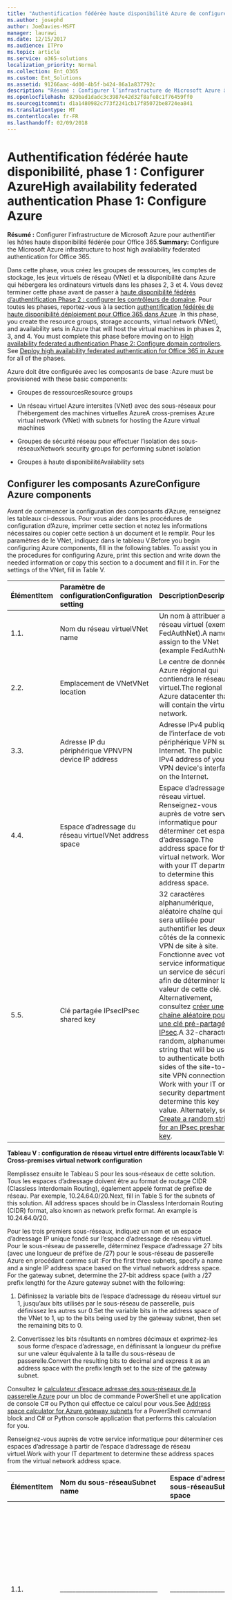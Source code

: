 ```yaml
---
title: "Authentification fédérée haute disponibilité Azure de configurer Phase 1"
ms.author: josephd
author: JoeDavies-MSFT
manager: laurawi
ms.date: 12/15/2017
ms.audience: ITPro
ms.topic: article
ms.service: o365-solutions
localization_priority: Normal
ms.collection: Ent_O365
ms.custom: Ent_Solutions
ms.assetid: 91266aac-4d00-4b5f-b424-86a1a837792c
description: "Résumé : Configurer l’infrastructure de Microsoft Azure à haute disponibilité de l’hôte l’authentification fédérée pour Office 365."
ms.openlocfilehash: 829bad1dadc3c3987e42d32f8afe8c1f76459ff0
ms.sourcegitcommit: d1a1480982c773f2241cb17f85072be8724ea841
ms.translationtype: MT
ms.contentlocale: fr-FR
ms.lasthandoff: 02/09/2018
---
```

# <a name="high-availability-federated-authentication-phase-1-configure-azure"></a><span data-ttu-id="bf72d-103">Authentification fédérée haute disponibilité, phase 1 : Configurer Azure</span><span class="sxs-lookup"><span data-stu-id="bf72d-103">High availability federated authentication Phase 1: Configure Azure</span></span>

 <span data-ttu-id="bf72d-104">**Résumé :** Configurer l’infrastructure de Microsoft Azure pour authentifier les hôtes haute disponibilité fédérée pour Office 365.</span><span class="sxs-lookup"><span data-stu-id="bf72d-104">**Summary:** Configure the Microsoft Azure infrastructure to host high availability federated authentication for Office 365.</span></span>
  
<span data-ttu-id="bf72d-p101">Dans cette phase, vous créez les groupes de ressources, les comptes de stockage, les jeux virtuels de réseau (VNet) et la disponibilité dans Azure qui hébergera les ordinateurs virtuels dans les phases 2, 3 et 4. Vous devez terminer cette phase avant de passer à [haute disponibilité fédérés d’authentification Phase 2 : configurer les contrôleurs de domaine](high-availability-federated-authentication-phase-2-configure-domain-controllers.md). Pour toutes les phases, reportez-vous à la section [authentification fédérée de haute disponibilité déploiement pour Office 365 dans Azure](deploy-high-availability-federated-authentication-for-office-365-in-azure.md) .</span><span class="sxs-lookup"><span data-stu-id="bf72d-p101">In this phase, you create the resource groups, storage accounts, virtual network (VNet), and availability sets in Azure that will host the virtual machines in phases 2, 3, and 4. You must complete this phase before moving on to [High availability federated authentication Phase 2: Configure domain controllers](high-availability-federated-authentication-phase-2-configure-domain-controllers.md). See [Deploy high availability federated authentication for Office 365 in Azure](deploy-high-availability-federated-authentication-for-office-365-in-azure.md) for all of the phases.</span></span>
  
<span data-ttu-id="bf72d-108">Azure doit être configurée avec les composants de base :</span><span class="sxs-lookup"><span data-stu-id="bf72d-108">Azure must be provisioned with these basic components:</span></span>
  
- <span data-ttu-id="bf72d-109">Groupes de ressources</span><span class="sxs-lookup"><span data-stu-id="bf72d-109">Resource groups</span></span>
    
- <span data-ttu-id="bf72d-110">Un réseau virtuel Azure intersites (VNet) avec des sous-réseaux pour l’hébergement des machines virtuelles Azure</span><span class="sxs-lookup"><span data-stu-id="bf72d-110">A cross-premises Azure virtual network (VNet) with subnets for hosting the Azure virtual machines</span></span>
    
- <span data-ttu-id="bf72d-111">Groupes de sécurité réseau pour effectuer l’isolation des sous-réseaux</span><span class="sxs-lookup"><span data-stu-id="bf72d-111">Network security groups for performing subnet isolation</span></span>
    
- <span data-ttu-id="bf72d-112">Groupes à haute disponibilité</span><span class="sxs-lookup"><span data-stu-id="bf72d-112">Availability sets</span></span>
    
## <a name="configure-azure-components"></a><span data-ttu-id="bf72d-113">Configurer les composants Azure</span><span class="sxs-lookup"><span data-stu-id="bf72d-113">Configure Azure components</span></span>

<span data-ttu-id="bf72d-p102">Avant de commencer la configuration des composants d’Azure, renseignez les tableaux ci-dessous. Pour vous aider dans les procédures de configuration d’Azure, imprimer cette section et notez les informations nécessaires ou copier cette section à un document et le remplir. Pour les paramètres de le VNet, indiquez dans le tableau V.</span><span class="sxs-lookup"><span data-stu-id="bf72d-p102">Before you begin configuring Azure components, fill in the following tables. To assist you in the procedures for configuring Azure, print this section and write down the needed information or copy this section to a document and fill it in. For the settings of the VNet, fill in Table V.</span></span>
  
|<span data-ttu-id="bf72d-117">**Élément**</span><span class="sxs-lookup"><span data-stu-id="bf72d-117">**Item**</span></span>|<span data-ttu-id="bf72d-118">**Paramètre de configuration**</span><span class="sxs-lookup"><span data-stu-id="bf72d-118">**Configuration setting**</span></span>|<span data-ttu-id="bf72d-119">**Description**</span><span class="sxs-lookup"><span data-stu-id="bf72d-119">**Description**</span></span>|<span data-ttu-id="bf72d-120">**Valeur**</span><span class="sxs-lookup"><span data-stu-id="bf72d-120">**Value**</span></span>|
|:-----|:-----|:-----|:-----|
|<span data-ttu-id="bf72d-121">1.</span><span class="sxs-lookup"><span data-stu-id="bf72d-121">1.</span></span>  <br/> |<span data-ttu-id="bf72d-122">Nom du réseau virtuel</span><span class="sxs-lookup"><span data-stu-id="bf72d-122">VNet name</span></span>  <br/> |<span data-ttu-id="bf72d-123">Un nom à attribuer au réseau virtuel (exemple FedAuthNet).</span><span class="sxs-lookup"><span data-stu-id="bf72d-123">A name to assign to the VNet (example FedAuthNet).</span></span>  <br/> |<span data-ttu-id="bf72d-124">_______________________________</span><span class="sxs-lookup"><span data-stu-id="bf72d-124"></span></span>  <br/> |
|<span data-ttu-id="bf72d-125">2.</span><span class="sxs-lookup"><span data-stu-id="bf72d-125">2.</span></span>  <br/> |<span data-ttu-id="bf72d-126">Emplacement de VNet</span><span class="sxs-lookup"><span data-stu-id="bf72d-126">VNet location</span></span>  <br/> |<span data-ttu-id="bf72d-127">Le centre de données Azure régional qui contiendra le réseau virtuel.</span><span class="sxs-lookup"><span data-stu-id="bf72d-127">The regional Azure datacenter that will contain the virtual network.</span></span>  <br/> |<span data-ttu-id="bf72d-128">_______________________________</span><span class="sxs-lookup"><span data-stu-id="bf72d-128"></span></span>  <br/> |
|<span data-ttu-id="bf72d-129">3.</span><span class="sxs-lookup"><span data-stu-id="bf72d-129">3.</span></span>  <br/> |<span data-ttu-id="bf72d-130">Adresse IP du périphérique VPN</span><span class="sxs-lookup"><span data-stu-id="bf72d-130">VPN device IP address</span></span>  <br/> |<span data-ttu-id="bf72d-131">Adresse IPv4 publique de l’interface de votre périphérique VPN sur Internet. </span><span class="sxs-lookup"><span data-stu-id="bf72d-131">The public IPv4 address of your VPN device's interface on the Internet.</span></span>  <br/> |<span data-ttu-id="bf72d-132">_______________________________</span><span class="sxs-lookup"><span data-stu-id="bf72d-132"></span></span>  <br/> |
|<span data-ttu-id="bf72d-133">4.</span><span class="sxs-lookup"><span data-stu-id="bf72d-133">4.</span></span>  <br/> |<span data-ttu-id="bf72d-134">Espace d’adressage du réseau virtuel</span><span class="sxs-lookup"><span data-stu-id="bf72d-134">VNet address space</span></span>  <br/> |<span data-ttu-id="bf72d-p103">Espace d’adressage du réseau virtuel. Renseignez-vous auprès de votre service informatique pour déterminer cet espace d’adressage.</span><span class="sxs-lookup"><span data-stu-id="bf72d-p103">The address space for the virtual network. Work with your IT department to determine this address space.</span></span>  <br/> |<span data-ttu-id="bf72d-137">_______________________________</span><span class="sxs-lookup"><span data-stu-id="bf72d-137"></span></span>  <br/> |
|<span data-ttu-id="bf72d-138">5.</span><span class="sxs-lookup"><span data-stu-id="bf72d-138">5.</span></span>  <br/> |<span data-ttu-id="bf72d-139">Clé partagée IPsec</span><span class="sxs-lookup"><span data-stu-id="bf72d-139">IPsec shared key</span></span>  <br/> |<span data-ttu-id="bf72d-p104">32 caractères alphanumérique, aléatoire chaîne qui sera utilisée pour authentifier les deux côtés de la connexion VPN de site à site. Fonctionne avec votre service informatique ou un service de sécurité afin de déterminer la valeur de cette clé. Alternativement, consultez [créer une chaîne aléatoire pour une clé pré-partagée IPsec](http://social.technet.microsoft.com/wiki/contents/articles/32330.create-a-random-string-for-an-ipsec-preshared-key.aspx).</span><span class="sxs-lookup"><span data-stu-id="bf72d-p104">A 32-character random, alphanumeric string that will be used to authenticate both sides of the site-to-site VPN connection. Work with your IT or security department to determine this key value. Alternately, see [Create a random string for an IPsec preshared key](http://social.technet.microsoft.com/wiki/contents/articles/32330.create-a-random-string-for-an-ipsec-preshared-key.aspx).  </span></span><br/> |<span data-ttu-id="bf72d-143">_______________________________</span><span class="sxs-lookup"><span data-stu-id="bf72d-143"></span></span>  <br/> |
   
 <span data-ttu-id="bf72d-144">**Tableau V : configuration de réseau virtuel entre différents locaux**</span><span class="sxs-lookup"><span data-stu-id="bf72d-144">**Table V: Cross-premises virtual network configuration**</span></span>
  
<span data-ttu-id="bf72d-p105">Remplissez ensuite le Tableau S pour les sous-réseaux de cette solution. Tous les espaces d’adressage doivent être au format de routage CIDR (Classless Interdomain Routing), également appelé format de préfixe de réseau. Par exemple, 10.24.64.0/20.</span><span class="sxs-lookup"><span data-stu-id="bf72d-p105">Next, fill in Table S for the subnets of this solution. All address spaces should be in Classless Interdomain Routing (CIDR) format, also known as network prefix format. An example is 10.24.64.0/20.</span></span>
  
<span data-ttu-id="bf72d-p106">Pour les trois premiers sous-réseaux, indiquez un nom et un espace d’adressage IP unique fondé sur l’espace d’adressage de réseau virtuel. Pour le sous-réseau de passerelle, déterminez l’espace d’adressage 27 bits (avec une longueur de préfixe de /27) pour le sous-réseau de passerelle Azure en procédant comme suit :</span><span class="sxs-lookup"><span data-stu-id="bf72d-p106">For the first three subnets, specify a name and a single IP address space based on the virtual network address space. For the gateway subnet, determine the 27-bit address space (with a /27 prefix length) for the Azure gateway subnet with the following:</span></span>
  
1. <span data-ttu-id="bf72d-150">Définissez la variable bits de l’espace d’adressage du réseau virtuel sur 1, jusqu’aux bits utilisés par le sous-réseau de passerelle, puis définissez les autres sur 0.</span><span class="sxs-lookup"><span data-stu-id="bf72d-150">Set the variable bits in the address space of the VNet to 1, up to the bits being used by the gateway subnet, then set the remaining bits to 0.</span></span>
    
2. <span data-ttu-id="bf72d-151">Convertissez les bits résultants en nombres décimaux et exprimez-les sous forme d’espace d’adressage, en définissant la longueur du préfixe sur une valeur équivalente à la taille du sous-réseau de passerelle.</span><span class="sxs-lookup"><span data-stu-id="bf72d-151">Convert the resulting bits to decimal and express it as an address space with the prefix length set to the size of the gateway subnet.</span></span>
    
<span data-ttu-id="bf72d-152">Consultez le [calculateur d’espace adresse des sous-réseaux de la passerelle Azure](https://gallery.technet.microsoft.com/scriptcenter/Address-prefix-calculator-a94b6eed) pour un bloc de commande PowerShell et une application de console C# ou Python qui effectue ce calcul pour vous.</span><span class="sxs-lookup"><span data-stu-id="bf72d-152">See [Address space calculator for Azure gateway subnets](https://gallery.technet.microsoft.com/scriptcenter/Address-prefix-calculator-a94b6eed) for a PowerShell command block and C# or Python console application that performs this calculation for you.</span></span>
  
<span data-ttu-id="bf72d-153">Renseignez-vous auprès de votre service informatique pour déterminer ces espaces d’adressage à partir de l’espace d’adressage de réseau virtuel.</span><span class="sxs-lookup"><span data-stu-id="bf72d-153">Work with your IT department to determine these address spaces from the virtual network address space.</span></span>
  
|<span data-ttu-id="bf72d-154">**Élément**</span><span class="sxs-lookup"><span data-stu-id="bf72d-154">**Item**</span></span>|<span data-ttu-id="bf72d-155">**Nom du sous-réseau**</span><span class="sxs-lookup"><span data-stu-id="bf72d-155">**Subnet name**</span></span>|<span data-ttu-id="bf72d-156">**Espace d'adressage de sous-réseau**</span><span class="sxs-lookup"><span data-stu-id="bf72d-156">**Subnet address space**</span></span>|<span data-ttu-id="bf72d-157">**Objectif**</span><span class="sxs-lookup"><span data-stu-id="bf72d-157">**Purpose**</span></span>|
|:-----|:-----|:-----|:-----|
|<span data-ttu-id="bf72d-158">1.</span><span class="sxs-lookup"><span data-stu-id="bf72d-158">1.</span></span>  <br/> |<span data-ttu-id="bf72d-159">_______________________________</span><span class="sxs-lookup"><span data-stu-id="bf72d-159"></span></span>  <br/> |<span data-ttu-id="bf72d-160">_______________________________</span><span class="sxs-lookup"><span data-stu-id="bf72d-160"></span></span>  <br/> |<span data-ttu-id="bf72d-161">Le sous-réseau utilisé par le contrôleur de domaine Windows Server Active Directory (AD) et les machines virtuelles du serveur DirSync.</span><span class="sxs-lookup"><span data-stu-id="bf72d-161">The subnet used by the Windows Server Active Directory (AD) domain controller and DirSync server virtual machines (VMs).</span></span>  <br/> |
|<span data-ttu-id="bf72d-162">2.</span><span class="sxs-lookup"><span data-stu-id="bf72d-162">2.</span></span>  <br/> |<span data-ttu-id="bf72d-163">_______________________________</span><span class="sxs-lookup"><span data-stu-id="bf72d-163"></span></span>  <br/> |<span data-ttu-id="bf72d-164">_______________________________</span><span class="sxs-lookup"><span data-stu-id="bf72d-164"></span></span>  <br/> |<span data-ttu-id="bf72d-165">Le sous-réseau utilisé par les machines virtuelles AD FS.</span><span class="sxs-lookup"><span data-stu-id="bf72d-165">The subnet used by the AD FS VMs.</span></span>  <br/> |
|<span data-ttu-id="bf72d-166">3.</span><span class="sxs-lookup"><span data-stu-id="bf72d-166">3.</span></span>  <br/> |<span data-ttu-id="bf72d-167">_______________________________</span><span class="sxs-lookup"><span data-stu-id="bf72d-167"></span></span>  <br/> |<span data-ttu-id="bf72d-168">_______________________________</span><span class="sxs-lookup"><span data-stu-id="bf72d-168"></span></span>  <br/> |<span data-ttu-id="bf72d-169">Le sous-réseau utilisé par les machines virtuelles du proxy d’application web.</span><span class="sxs-lookup"><span data-stu-id="bf72d-169">The subnet used by the web application proxy VMs.</span></span>  <br/> |
|<span data-ttu-id="bf72d-170">4.</span><span class="sxs-lookup"><span data-stu-id="bf72d-170">4.</span></span>  <br/> |<span data-ttu-id="bf72d-171">GatewaySubnet</span><span class="sxs-lookup"><span data-stu-id="bf72d-171">GatewaySubnet</span></span>  <br/> |<span data-ttu-id="bf72d-172">_______________________________</span><span class="sxs-lookup"><span data-stu-id="bf72d-172"></span></span>  <br/> |<span data-ttu-id="bf72d-173">Sous-réseau utilisé par les machines virtuelles de la passerelle Azure.</span><span class="sxs-lookup"><span data-stu-id="bf72d-173">The subnet used by the Azure gateway VMs.</span></span>  <br/> |
   
 <span data-ttu-id="bf72d-174">**Tableau S : sous-réseaux dans le réseau virtuel**</span><span class="sxs-lookup"><span data-stu-id="bf72d-174">**Table S: Subnets in the virtual network**</span></span>
  
<span data-ttu-id="bf72d-175">Ensuite, renseignez le Tableau I pour les adresses IP statiques affectées à des machines virtuelles et à des instances d’équilibreur de charge.</span><span class="sxs-lookup"><span data-stu-id="bf72d-175">Next, fill in Table I for the static IP addresses assigned to virtual machines and load balancer instances.</span></span>
  
|<span data-ttu-id="bf72d-176">**Élément**</span><span class="sxs-lookup"><span data-stu-id="bf72d-176">**Item**</span></span>|<span data-ttu-id="bf72d-177">**Objectif**</span><span class="sxs-lookup"><span data-stu-id="bf72d-177">**Purpose**</span></span>|<span data-ttu-id="bf72d-178">**Adresse IP du sous-réseau**</span><span class="sxs-lookup"><span data-stu-id="bf72d-178">**IP address on the subnet**</span></span>|<span data-ttu-id="bf72d-179">**Valeur**</span><span class="sxs-lookup"><span data-stu-id="bf72d-179">**Value**</span></span>|
|:-----|:-----|:-----|:-----|
|<span data-ttu-id="bf72d-180">1.</span><span class="sxs-lookup"><span data-stu-id="bf72d-180">1.</span></span>  <br/> |<span data-ttu-id="bf72d-181">Adresse IP statique du premier contrôleur de domaine</span><span class="sxs-lookup"><span data-stu-id="bf72d-181">Static IP address of the first domain controller</span></span>  <br/> |<span data-ttu-id="bf72d-182">La quatrième adresse IP possible pour l’espace d’adressage du sous-réseau défini dans l’Élément 1 du Tableau S.</span><span class="sxs-lookup"><span data-stu-id="bf72d-182">The fourth possible IP address for the address space of the subnet defined in Item 1 of Table S.</span></span>  <br/> |<span data-ttu-id="bf72d-183">_______________________________</span><span class="sxs-lookup"><span data-stu-id="bf72d-183"></span></span>  <br/> |
|<span data-ttu-id="bf72d-184">2.</span><span class="sxs-lookup"><span data-stu-id="bf72d-184">2.</span></span>  <br/> |<span data-ttu-id="bf72d-185">Adresse IP statique du deuxième contrôleur de domaine</span><span class="sxs-lookup"><span data-stu-id="bf72d-185">Static IP address of the second domain controller</span></span>  <br/> |<span data-ttu-id="bf72d-186">La cinquième adresse IP possible pour l’espace d’adressage du sous-réseau défini dans l’Élément 1 du Tableau S.</span><span class="sxs-lookup"><span data-stu-id="bf72d-186">The fifth possible IP address for the address space of the subnet defined in Item 1 of Table S.</span></span>  <br/> |<span data-ttu-id="bf72d-187">_______________________________</span><span class="sxs-lookup"><span data-stu-id="bf72d-187"></span></span>  <br/> |
|<span data-ttu-id="bf72d-188">3.</span><span class="sxs-lookup"><span data-stu-id="bf72d-188">3.</span></span>  <br/> |<span data-ttu-id="bf72d-189">Adresse IP statique du serveur DirSync</span><span class="sxs-lookup"><span data-stu-id="bf72d-189">Static IP address of the DirSync server</span></span>  <br/> |<span data-ttu-id="bf72d-190">La sixième adresse IP possible pour l’espace d’adressage du sous-réseau défini dans l’Élément 1 du Tableau S. </span><span class="sxs-lookup"><span data-stu-id="bf72d-190">The sixth possible IP address for the address space of the subnet defined in Item 1 of Table S.</span></span>  <br/> |<span data-ttu-id="bf72d-191">_______________________________</span><span class="sxs-lookup"><span data-stu-id="bf72d-191"></span></span>  <br/> |
|<span data-ttu-id="bf72d-192">4.</span><span class="sxs-lookup"><span data-stu-id="bf72d-192">4.</span></span>  <br/> |<span data-ttu-id="bf72d-193">Adresse IP statique de l’équilibreur de charge interne des serveurs AD FS</span><span class="sxs-lookup"><span data-stu-id="bf72d-193">Static IP address of the internal load balancer for the AD FS servers</span></span>  <br/> |<span data-ttu-id="bf72d-194">La quatrième adresse IP possible pour l’espace d’adressage du sous-réseau défini dans l’Élément 2 du Tableau S.</span><span class="sxs-lookup"><span data-stu-id="bf72d-194">The fourth possible IP address for the address space of the subnet defined in Item 2 of Table S.</span></span>  <br/> |<span data-ttu-id="bf72d-195">_______________________________</span><span class="sxs-lookup"><span data-stu-id="bf72d-195"></span></span>  <br/> |
|<span data-ttu-id="bf72d-196">5.</span><span class="sxs-lookup"><span data-stu-id="bf72d-196">5.</span></span>  <br/> |<span data-ttu-id="bf72d-197">Adresse IP statique du premier serveur AD FS</span><span class="sxs-lookup"><span data-stu-id="bf72d-197">Static IP address of the first AD FS server</span></span>  <br/> |<span data-ttu-id="bf72d-198">La cinquième adresse IP possible pour l’espace d’adressage du sous-réseau défini dans l’Élément 2 du Tableau S.</span><span class="sxs-lookup"><span data-stu-id="bf72d-198">The fifth possible IP address for the address space of the subnet defined in Item 2 of Table S.</span></span>  <br/> |<span data-ttu-id="bf72d-199">_______________________________</span><span class="sxs-lookup"><span data-stu-id="bf72d-199"></span></span>  <br/> |
|<span data-ttu-id="bf72d-200">6.</span><span class="sxs-lookup"><span data-stu-id="bf72d-200">6.</span></span>  <br/> |<span data-ttu-id="bf72d-201">Adresse IP statique du deuxième serveur AD FS</span><span class="sxs-lookup"><span data-stu-id="bf72d-201">Static IP address of the second AD FS server</span></span>  <br/> |<span data-ttu-id="bf72d-202">La sixième adresse IP possible pour l’espace d’adressage du sous-réseau défini dans l’Élément 2 du Tableau S.</span><span class="sxs-lookup"><span data-stu-id="bf72d-202">The sixth possible IP address for the address space of the subnet defined in Item 2 of Table S.</span></span>  <br/> |<span data-ttu-id="bf72d-203">_______________________________</span><span class="sxs-lookup"><span data-stu-id="bf72d-203"></span></span>  <br/> |
|<span data-ttu-id="bf72d-204">7.</span><span class="sxs-lookup"><span data-stu-id="bf72d-204">7.</span></span>  <br/> |<span data-ttu-id="bf72d-205">Adresse IP statique du premier serveur proxy d’application web</span><span class="sxs-lookup"><span data-stu-id="bf72d-205">Static IP address of the first web application proxy server</span></span>  <br/> |<span data-ttu-id="bf72d-206">La quatrième adresse IP possible pour l’espace d’adressage du sous-réseau défini dans l’Élément 3 du Tableau S.</span><span class="sxs-lookup"><span data-stu-id="bf72d-206">The fourth possible IP address for the address space of the subnet defined in Item 3 of Table S.</span></span>  <br/> |<span data-ttu-id="bf72d-207">_______________________________</span><span class="sxs-lookup"><span data-stu-id="bf72d-207"></span></span>  <br/> |
|<span data-ttu-id="bf72d-208">8.</span><span class="sxs-lookup"><span data-stu-id="bf72d-208">8.</span></span>  <br/> |<span data-ttu-id="bf72d-209">Adresse IP statique du deuxième serveur proxy d’application web</span><span class="sxs-lookup"><span data-stu-id="bf72d-209">Static IP address of the second web application proxy server</span></span>  <br/> |<span data-ttu-id="bf72d-210">La cinquième adresse IP possible pour l’espace d’adressage du sous-réseau défini dans l’Élément 3 du Tableau S.</span><span class="sxs-lookup"><span data-stu-id="bf72d-210">The fifth possible IP address for the address space of the subnet defined in Item 3 of Table S.</span></span>  <br/> |<span data-ttu-id="bf72d-211">_______________________________</span><span class="sxs-lookup"><span data-stu-id="bf72d-211"></span></span>  <br/> |
   
 <span data-ttu-id="bf72d-212">**Table i : statique adresses du réseau virtuel**</span><span class="sxs-lookup"><span data-stu-id="bf72d-212">**Table I: Static IP addresses in the virtual network**</span></span>
  
<span data-ttu-id="bf72d-213">Pour deux serveurs DNS (Domain Name System) de votre réseau local que vous souhaitez utiliser lors de la configuration initiale des contrôleurs de domaine dans votre réseau virtuel, renseignez le tableau D. Renseignez-vous auprès de votre service informatique pour déterminer cette liste.</span><span class="sxs-lookup"><span data-stu-id="bf72d-213">For two Domain Name System (DNS) servers in your on-premises network that you want to use when initially setting up the domain controllers in your virtual network, fill in Table D. Work with your IT department to determine this list.</span></span>
  
|<span data-ttu-id="bf72d-214">**Élément**</span><span class="sxs-lookup"><span data-stu-id="bf72d-214">**Item**</span></span>|<span data-ttu-id="bf72d-215">**Nom convivial du serveur DNS**</span><span class="sxs-lookup"><span data-stu-id="bf72d-215">**DNS server friendly name**</span></span>|<span data-ttu-id="bf72d-216">**Adresse IP du serveur DNS**</span><span class="sxs-lookup"><span data-stu-id="bf72d-216">**DNS server IP address**</span></span>|
|:-----|:-----|:-----|
|<span data-ttu-id="bf72d-217">1.</span><span class="sxs-lookup"><span data-stu-id="bf72d-217">1.</span></span>  <br/> |<span data-ttu-id="bf72d-218">_______________________________</span><span class="sxs-lookup"><span data-stu-id="bf72d-218"></span></span>  <br/> |<span data-ttu-id="bf72d-219">_______________________________</span><span class="sxs-lookup"><span data-stu-id="bf72d-219"></span></span>  <br/> |
|<span data-ttu-id="bf72d-220">2.</span><span class="sxs-lookup"><span data-stu-id="bf72d-220">2.</span></span>  <br/> |<span data-ttu-id="bf72d-221">_______________________________</span><span class="sxs-lookup"><span data-stu-id="bf72d-221"></span></span>  <br/> |<span data-ttu-id="bf72d-222">_______________________________</span><span class="sxs-lookup"><span data-stu-id="bf72d-222"></span></span>  <br/> |
   
 <span data-ttu-id="bf72d-223">**Tableau D : serveurs DNS locaux**</span><span class="sxs-lookup"><span data-stu-id="bf72d-223">**Table D: On-premises DNS servers**</span></span>
  
<span data-ttu-id="bf72d-p107">Pour acheminer les paquets du réseau virtuel intersites vers le réseau de votre organisation par le biais de la connexion VPN de site à site, vous devez configurer le réseau virtuel avec un réseau local qui contient la liste des espaces d’adressage (utilisant la notation CIDR) pour l’ensemble des emplacements qui doivent être atteints sur le réseau local de votre organisation. La liste des espaces d’adressage qui définissent votre réseau local doit être unique et ne doit pas se chevaucher avec l’espace d’adressage utilisé pour d’autres réseaux virtuels ou d’autres réseaux locaux.</span><span class="sxs-lookup"><span data-stu-id="bf72d-p107">To route packets from the cross-premises network to your organization network across the site-to-site VPN connection, you must configure the virtual network with a local network that contains a list of the address spaces (in CIDR notation) for all of the reachable locations on your organization's on-premises network. The list of address spaces that define your local network must be unique and must not overlap with the address space used for other virtual networks or other local networks.</span></span>
  
<span data-ttu-id="bf72d-p108">Pour l’ensemble des espaces d’adressage du réseau local, remplissez le tableau L. Notez que le tableau comporte trois entrées vides, mais vous aurez généralement besoin d’en ajouter. Renseignez-vous auprès de votre service informatique pour déterminer cette liste d’espaces d’adressage.</span><span class="sxs-lookup"><span data-stu-id="bf72d-p108">For the set of local network address spaces, fill in Table L. Note that three blank entries are listed but you will typically need more. Work with your IT department to determine this list of address spaces.</span></span>
  
|<span data-ttu-id="bf72d-228">**Élément**</span><span class="sxs-lookup"><span data-stu-id="bf72d-228">**Item**</span></span>|<span data-ttu-id="bf72d-229">**Espace d'adressage du réseau local**</span><span class="sxs-lookup"><span data-stu-id="bf72d-229">**Local network address space**</span></span>|
|:-----|:-----|
|<span data-ttu-id="bf72d-230">1.</span><span class="sxs-lookup"><span data-stu-id="bf72d-230">1.</span></span>  <br/> |<span data-ttu-id="bf72d-231">_______________________________</span><span class="sxs-lookup"><span data-stu-id="bf72d-231"></span></span>  <br/> |
|<span data-ttu-id="bf72d-232">2.</span><span class="sxs-lookup"><span data-stu-id="bf72d-232">2.</span></span>  <br/> |<span data-ttu-id="bf72d-233">_______________________________</span><span class="sxs-lookup"><span data-stu-id="bf72d-233"></span></span>  <br/> |
|<span data-ttu-id="bf72d-234">3.</span><span class="sxs-lookup"><span data-stu-id="bf72d-234">3.</span></span>  <br/> |<span data-ttu-id="bf72d-235">_______________________________</span><span class="sxs-lookup"><span data-stu-id="bf72d-235"></span></span>  <br/> |
   
 <span data-ttu-id="bf72d-236">**Tableau L : préfixes d'adresse pour le réseau local**</span><span class="sxs-lookup"><span data-stu-id="bf72d-236">**Table L: Address prefixes for the local network**</span></span>
  
<span data-ttu-id="bf72d-237">Commençons à présent à créer l’infrastructure Azure pour héberger votre authentification fédérée pour Office 365.</span><span class="sxs-lookup"><span data-stu-id="bf72d-237">Now let's begin building the Azure infrastructure to host your federated authentication for Office 365.</span></span>
  
> [!NOTE]
> <span data-ttu-id="bf72d-p109">La commande suivante définit utiliser la dernière version de PowerShell d’Azure. Reportez-vous à la section [mise en route avec les applets de commande PowerShell d’Azure](https://docs.microsoft.com/en-us/powershell/azureps-cmdlets-docs/).</span><span class="sxs-lookup"><span data-stu-id="bf72d-p109">The following command sets use the latest version of Azure PowerShell. See [Get started with Azure PowerShell cmdlets](https://docs.microsoft.com/en-us/powershell/azureps-cmdlets-docs/).</span></span> 
  
<span data-ttu-id="bf72d-240">Tout d’abord, démarrez une invite PowerShell Azure et connectez-vous à votre compte.</span><span class="sxs-lookup"><span data-stu-id="bf72d-240">First, start an Azure PowerShell prompt and login to your account.</span></span>
  
```
Login-AzureRMAccount
```

> [!TIP]
> <span data-ttu-id="bf72d-241">Pour un fichier texte qui contient toutes les commandes de PowerShell dans cet article et un classeur Microsoft Excel configuration qui génère des blocs de commande PowerShell prête à exécuter en fonction de vos paramètres personnalisés, consultez la [l’authentification fédérée pour Office 365 dans Kit de déploiement d’Azure](https://gallery.technet.microsoft.com/Federated-Authentication-8a9f1664).</span><span class="sxs-lookup"><span data-stu-id="bf72d-241">For a text file that contains all of the PowerShell commands in this article and a Microsoft Excel configuration workbook that generates ready-to-run PowerShell command blocks based on your custom settings, see the [Federated Authentication for Office 365 in Azure Deployment Kit](https://gallery.technet.microsoft.com/Federated-Authentication-8a9f1664).</span></span> 
  
<span data-ttu-id="bf72d-242">Obtenez le nom de votre abonnement à l’aide de la commande suivante.</span><span class="sxs-lookup"><span data-stu-id="bf72d-242">Get your subscription name using the following command.</span></span>
  
```
Get-AzureRMSubscription | Sort Name | Select Name
```

<span data-ttu-id="bf72d-243">Pour les versions antérieures de PowerShell d’Azure, utilisez plutôt cette commande.</span><span class="sxs-lookup"><span data-stu-id="bf72d-243">For older versions of Azure PowerShell, use this command instead.</span></span>
  
```
Get-AzureRMSubscription | Sort Name | Select SubscriptionName
```

<span data-ttu-id="bf72d-p110">Définissez votre abonnement Azure. Remplacez tout entre guillemets, y compris la \< et > caractères, avec le nom correct.</span><span class="sxs-lookup"><span data-stu-id="bf72d-p110">Set your Azure subscription. Replace everything within the quotes, including the \< and > characters, with the correct name.</span></span>
  
```
$subscr="<subscription name>"
Get-AzureRmSubscription -SubscriptionName $subscr | Select-AzureRmSubscription
```

<span data-ttu-id="bf72d-p111">Ensuite, vous allez créer les nouveaux groupes de ressources. Pour déterminer un ensemble unique de noms de groupes de ressources, utilisez cette commande pour répertorier vos groupes de ressources existants.</span><span class="sxs-lookup"><span data-stu-id="bf72d-p111">Next, create the new resource groups. To determine a unique set of resource group names, use this command to list your existing resource groups.</span></span>
  
```
Get-AzureRMResourceGroup | Sort ResourceGroupName | Select ResourceGroupName
```

<span data-ttu-id="bf72d-248">Renseignez le tableau suivant pour l’ensemble unique de noms de groupes de ressources.</span><span class="sxs-lookup"><span data-stu-id="bf72d-248">Fill in the following table for the set of unique resource group names.</span></span>
  
|<span data-ttu-id="bf72d-249">**Élément**</span><span class="sxs-lookup"><span data-stu-id="bf72d-249">**Item**</span></span>|<span data-ttu-id="bf72d-250">**Nom du groupe de ressources**</span><span class="sxs-lookup"><span data-stu-id="bf72d-250">**Resource group name**</span></span>|<span data-ttu-id="bf72d-251">**Objectif**</span><span class="sxs-lookup"><span data-stu-id="bf72d-251">**Purpose**</span></span>|
|:-----|:-----|:-----|
|<span data-ttu-id="bf72d-252">1.</span><span class="sxs-lookup"><span data-stu-id="bf72d-252">1.</span></span>  <br/> |<span data-ttu-id="bf72d-253">_______________________________</span><span class="sxs-lookup"><span data-stu-id="bf72d-253"></span></span>  <br/> |<span data-ttu-id="bf72d-254">Contrôleurs de domaine</span><span class="sxs-lookup"><span data-stu-id="bf72d-254">Domain controllers</span></span>  <br/> |
|<span data-ttu-id="bf72d-255">2.</span><span class="sxs-lookup"><span data-stu-id="bf72d-255">2.</span></span>  <br/> |<span data-ttu-id="bf72d-256">_______________________________</span><span class="sxs-lookup"><span data-stu-id="bf72d-256"></span></span>  <br/> |<span data-ttu-id="bf72d-257">Serveurs AD FS</span><span class="sxs-lookup"><span data-stu-id="bf72d-257">AD FS servers</span></span>  <br/> |
|<span data-ttu-id="bf72d-258">3.</span><span class="sxs-lookup"><span data-stu-id="bf72d-258">3.</span></span>  <br/> |<span data-ttu-id="bf72d-259">_______________________________</span><span class="sxs-lookup"><span data-stu-id="bf72d-259"></span></span>  <br/> |<span data-ttu-id="bf72d-260">Serveurs proxy d’application web</span><span class="sxs-lookup"><span data-stu-id="bf72d-260">Web application proxy servers</span></span>  <br/> |
|<span data-ttu-id="bf72d-261">4.</span><span class="sxs-lookup"><span data-stu-id="bf72d-261">4.</span></span>  <br/> |<span data-ttu-id="bf72d-262">_______________________________</span><span class="sxs-lookup"><span data-stu-id="bf72d-262"></span></span>  <br/> |<span data-ttu-id="bf72d-263">Éléments de l’infrastructure</span><span class="sxs-lookup"><span data-stu-id="bf72d-263">Infrastructure elements</span></span>  <br/> |
   
 <span data-ttu-id="bf72d-264">**Table R: les groupes de ressources**</span><span class="sxs-lookup"><span data-stu-id="bf72d-264">**Table R: Resource groups**</span></span>
  
<span data-ttu-id="bf72d-265">Créez vos nouveaux groupes de ressources avec ces commandes.</span><span class="sxs-lookup"><span data-stu-id="bf72d-265">Create your new resource groups with these commands.</span></span>
  
```
$locName="<an Azure location, such as West US>"
$rgName="<Table R - Item 1 - Name column>"
New-AzureRMResourceGroup -Name $rgName -Location $locName
$rgName="<Table R - Item 2 - Name column>"
New-AzureRMResourceGroup -Name $rgName -Location $locName
$rgName="<Table R - Item 3 - Name column>"
New-AzureRMResourceGroup -Name $rgName -Location $locName
$rgName="<Table R - Item 4 - Name column>"
New-AzureRMResourceGroup -Name $rgName -Location $locName
```

<span data-ttu-id="bf72d-266">Créez ensuite le réseau virtuel Azure et ses sous-réseaux.</span><span class="sxs-lookup"><span data-stu-id="bf72d-266">Next, you create the Azure virtual network and its subnets.</span></span>
  
```
$rgName="<Table R - Item 4 - Resource group name column>"
$locName="<your Azure location>"
$vnetName="<Table V - Item 1 - Value column>"
$vnetAddrPrefix="<Table V - Item 4 - Value column>"
$dnsServers=@( "<Table D - Item 1 - DNS server IP address column>", "<Table D - Item 2 - DNS server IP address column>" )
# Get the shortened version of the location
$locShortName=(Get-AzureRmResourceGroup -Name $rgName).Location

# Create the subnets
$subnet1Name="<Table S - Item 1 - Subnet name column>"
$subnet1Prefix="<Table S - Item 1 - Subnet address space column>"
$subnet1=New-AzureRMVirtualNetworkSubnetConfig -Name $subnet1Name -AddressPrefix $subnet1Prefix
$subnet2Name="<Table S - Item 2 - Subnet name column>"
$subnet2Prefix="<Table S - Item 2 - Subnet address space column>"
$subnet2=New-AzureRMVirtualNetworkSubnetConfig -Name $subnet2Name -AddressPrefix $subnet2Prefix
$subnet3Name="<Table S - Item 3 - Subnet name column>"
$subnet3Prefix="<Table S - Item 3 - Subnet address space column>"
$subnet3=New-AzureRMVirtualNetworkSubnetConfig -Name $subnet3Name -AddressPrefix $subnet3Prefix
$gwSubnet4Prefix="<Table S - Item 4 - Subnet address space column>"
$gwSubnet=New-AzureRMVirtualNetworkSubnetConfig -Name "GatewaySubnet" -AddressPrefix $gwSubnet4Prefix

# Create the virtual network
New-AzureRMVirtualNetwork -Name $vnetName -ResourceGroupName $rgName -Location $locName -AddressPrefix $vnetAddrPrefix -Subnet $gwSubnet,$subnet1,$subnet2,$subnet3 -DNSServer $dnsServers

```

<span data-ttu-id="bf72d-p112">Ensuite, vous créez le réseau pour chaque sous-réseau contenant des ordinateurs virtuels, les groupes de sécurité. Pour effectuer l’isolation de sous-réseau, vous pouvez ajouter des règles pour les types spécifiques de trafic autorisé ou refusé au groupe de sécurité réseau d’un sous-réseau.</span><span class="sxs-lookup"><span data-stu-id="bf72d-p112">Next, you create network security groups for each subnet that contains virtual machines. To perform subnet isolation, you can add rules for the specific types of traffic allowed or denied to the network security group of a subnet.</span></span>
  
```
# Create network security groups
$vnet=Get-AzureRMVirtualNetwork -ResourceGroupName $rgName -Name $vnetName

New-AzureRMNetworkSecurityGroup -Name $subnet1Name -ResourceGroupName $rgName -Location $locShortName
$nsg=Get-AzureRMNetworkSecurityGroup -Name $subnet1Name -ResourceGroupName $rgName
Set-AzureRMVirtualNetworkSubnetConfig -VirtualNetwork $vnet -Name $subnet1Name -AddressPrefix $subnet1Prefix -NetworkSecurityGroup $nsg

New-AzureRMNetworkSecurityGroup -Name $subnet2Name -ResourceGroupName $rgName -Location $locShortName
$nsg=Get-AzureRMNetworkSecurityGroup -Name $subnet2Name -ResourceGroupName $rgName
Set-AzureRMVirtualNetworkSubnetConfig -VirtualNetwork $vnet -Name $subnet2Name -AddressPrefix $subnet2Prefix -NetworkSecurityGroup $nsg

New-AzureRMNetworkSecurityGroup -Name $subnet3Name -ResourceGroupName $rgName -Location $locShortName
$nsg=Get-AzureRMNetworkSecurityGroup -Name $subnet3Name -ResourceGroupName $rgName
Set-AzureRMVirtualNetworkSubnetConfig -VirtualNetwork $vnet -Name $subnet3Name -AddressPrefix $subnet3Prefix -NetworkSecurityGroup $nsg
```

<span data-ttu-id="bf72d-269">Utilisez ces commandes pour créer les passerelles pour la connexion VPN de site à site.</span><span class="sxs-lookup"><span data-stu-id="bf72d-269">Next, use these commands to create the gateways for the site-to-site VPN connection.</span></span>
  
```
$rgName="<Table R - Item 4 - Resource group name column>"
$locName="<Azure location>"
$vnetName="<Table V - Item 1 - Value column>"
$vnet=Get-AzureRMVirtualNetwork -Name $vnetName -ResourceGroupName $rgName
$subnet=Get-AzureRmVirtualNetworkSubnetConfig -VirtualNetwork $vnet -Name "GatewaySubnet"

# Attach a virtual network gateway to a public IP address and the gateway subnet
$publicGatewayVipName="PublicIPAddress"
$vnetGatewayIpConfigName="PublicIPConfig"
New-AzureRMPublicIpAddress -Name $vnetGatewayIpConfigName -ResourceGroupName $rgName -Location $locName -AllocationMethod Dynamic
$publicGatewayVip=Get-AzureRMPublicIpAddress -Name $vnetGatewayIpConfigName -ResourceGroupName $rgName
$vnetGatewayIpConfig=New-AzureRMVirtualNetworkGatewayIpConfig -Name $vnetGatewayIpConfigName -PublicIpAddressId $publicGatewayVip.Id -Subnet $subnet

# Create the Azure gateway
$vnetGatewayName="AzureGateway"
$vnetGateway=New-AzureRMVirtualNetworkGateway -Name $vnetGatewayName -ResourceGroupName $rgName -Location $locName -GatewayType Vpn -VpnType RouteBased -IpConfigurations $vnetGatewayIpConfig

# Create the gateway for the local network
$localGatewayName="LocalNetGateway"
$localGatewayIP="<Table V - Item 3 - Value column>"
$localNetworkPrefix=@( <comma-separated, double-quote enclosed list of the local network address prefixes from Table L, example: "10.1.0.0/24", "10.2.0.0/24"> )
$localGateway=New-AzureRMLocalNetworkGateway -Name $localGatewayName -ResourceGroupName $rgName -Location $locName -GatewayIpAddress $localGatewayIP -AddressPrefix $localNetworkPrefix

# Define the Azure virtual network VPN connection
$vnetConnectionName="S2SConnection"
$vnetConnectionKey="<Table V - Item 5 - Value column>"
$vnetConnection=New-AzureRMVirtualNetworkGatewayConnection -Name $vnetConnectionName -ResourceGroupName $rgName -Location $locName -ConnectionType IPsec -SharedKey $vnetConnectionKey -VirtualNetworkGateway1 $vnetGateway -LocalNetworkGateway2 $localGateway

```

> [!NOTE]
> <span data-ttu-id="bf72d-p113">Authentification fédérée des utilisateurs individuels ne repose pas sur toutes les ressources locales. Toutefois, si cette connexion VPN de site à site devient indisponible, les contrôleurs de domaine dans le VNet ne recevront pas les mises à jour des comptes d’utilisateurs et de groupes dans l’Active Directory du serveur Windows local. Pour vous assurer que cela ne se produit pas, vous pouvez configurer la haute disponibilité pour votre connexion VPN de site à site. Pour plus d’informations, reportez-vous à la section [hautement disponible coexistence et VNet à VNet connectivité](https://docs.microsoft.com/azure/vpn-gateway/vpn-gateway-highlyavailable)</span><span class="sxs-lookup"><span data-stu-id="bf72d-p113">Federated authentication of individual users does not rely on any on-premises resources. However, if this site-to-site VPN connection becomes unavailable, the domain controllers in the VNet will not receive updates to user accounts and groups made in the on-premises Windows Server AD. To ensure this does not happen, you can configure high availability for your site-to-site VPN connection. For more information, see [Highly Available Cross-Premises and VNet-to-VNet Connectivity](https://docs.microsoft.com/azure/vpn-gateway/vpn-gateway-highlyavailable)</span></span>
  
<span data-ttu-id="bf72d-274">Ensuite, enregistrez l’adresse IPv4 publique de la passerelle VPN Azure pour votre réseau virtuel à partir de l’affichage de cette commande :</span><span class="sxs-lookup"><span data-stu-id="bf72d-274">Next, record the public IPv4 address of the Azure VPN gateway for your virtual network from the display of this command:</span></span>
  
```
Get-AzureRMPublicIpAddress -Name $publicGatewayVipName -ResourceGroupName $rgName
```

<span data-ttu-id="bf72d-p114">Ensuite, configurez votre périphérique VPN local pour se connecter à la passerelle VPN d’Azure. Pour plus d’informations, voir [configurer l’appareil VPN](https://docs.microsoft.com/azure/vpn-gateway/vpn-gateway-about-vpn-devices).</span><span class="sxs-lookup"><span data-stu-id="bf72d-p114">Next, configure your on-premises VPN device to connect to the Azure VPN gateway. For more information, see [Configure your VPN device](https://docs.microsoft.com/azure/vpn-gateway/vpn-gateway-about-vpn-devices).</span></span>
  
<span data-ttu-id="bf72d-277">Pour configurer votre périphérique VPN local, vous avez besoin des éléments suivants :</span><span class="sxs-lookup"><span data-stu-id="bf72d-277">To configure your on-premises VPN device, you will need the following:</span></span>
  
- <span data-ttu-id="bf72d-278">L’adresse IPv4 publique de la passerelle VPN Azure.</span><span class="sxs-lookup"><span data-stu-id="bf72d-278">The public IPv4 address of the Azure VPN gateway.</span></span>
    
- <span data-ttu-id="bf72d-279">La clé pré-partagée IPsec pour la connexion VPN de site à site (colonne de Table V - article 5 - valeur).</span><span class="sxs-lookup"><span data-stu-id="bf72d-279">The IPsec pre-shared key for the site-to-site VPN connection (Table V - Item 5 - Value column).</span></span>
    
<span data-ttu-id="bf72d-p115">Ensuite, vérifiez que l’espace d’adressage du réseau virtuel est accessible à partir de votre réseau local. Pour cela, il convient généralement d’ajouter un chemin de routage correspondant à l’espace d’adressage du réseau virtuel à votre périphérique VPN puis d’annoncer ce chemin de routage au reste de l’infrastructure de routage du réseau de votre organisation. Renseignez-vous auprès de votre service informatique pour savoir comment procéder.</span><span class="sxs-lookup"><span data-stu-id="bf72d-p115">Next, ensure that the address space of the virtual network is reachable from your on-premises network. This is usually done by adding a route corresponding to the virtual network address space to your VPN device and then advertising that route to the rest of the routing infrastructure of your organization network. Work with your IT department to determine how to do this.</span></span>
  
<span data-ttu-id="bf72d-p116">Ensuite, définissez les noms des trois groupes de disponibilité. Remplissez le Tableau A. </span><span class="sxs-lookup"><span data-stu-id="bf72d-p116">Next, define the names of three availability sets. Fill out Table A.</span></span> 
  
|<span data-ttu-id="bf72d-285">**Élément**</span><span class="sxs-lookup"><span data-stu-id="bf72d-285">**Item**</span></span>|<span data-ttu-id="bf72d-286">**Objectif**</span><span class="sxs-lookup"><span data-stu-id="bf72d-286">**Purpose**</span></span>|<span data-ttu-id="bf72d-287">**Nom du jeu de disponibilité**</span><span class="sxs-lookup"><span data-stu-id="bf72d-287">**Availability set name**</span></span>|
|:-----|:-----|:-----|
|<span data-ttu-id="bf72d-288">1.</span><span class="sxs-lookup"><span data-stu-id="bf72d-288">1.</span></span>  <br/> |<span data-ttu-id="bf72d-289">Contrôleurs de domaine</span><span class="sxs-lookup"><span data-stu-id="bf72d-289">Domain controllers</span></span>  <br/> |<span data-ttu-id="bf72d-290">_______________________________</span><span class="sxs-lookup"><span data-stu-id="bf72d-290"></span></span>  <br/> |
|<span data-ttu-id="bf72d-291">2.</span><span class="sxs-lookup"><span data-stu-id="bf72d-291">2.</span></span>  <br/> |<span data-ttu-id="bf72d-292">Serveurs AD FS</span><span class="sxs-lookup"><span data-stu-id="bf72d-292">AD FS servers</span></span>  <br/> |<span data-ttu-id="bf72d-293">_______________________________</span><span class="sxs-lookup"><span data-stu-id="bf72d-293"></span></span>  <br/> |
|<span data-ttu-id="bf72d-294">3.</span><span class="sxs-lookup"><span data-stu-id="bf72d-294">3.</span></span>  <br/> |<span data-ttu-id="bf72d-295">Serveurs proxy d’application web</span><span class="sxs-lookup"><span data-stu-id="bf72d-295">Web application proxy servers</span></span>  <br/> |<span data-ttu-id="bf72d-296">_______________________________</span><span class="sxs-lookup"><span data-stu-id="bf72d-296"></span></span>  <br/> |
   
 <span data-ttu-id="bf72d-297">**Jeux de table a : disponibilité**</span><span class="sxs-lookup"><span data-stu-id="bf72d-297">**Table A: Availability sets**</span></span>
  
<span data-ttu-id="bf72d-298">Vous aurez besoin de ces noms lorsque vous créerez les machines virtuelles aux phases 2, 3 et 4.</span><span class="sxs-lookup"><span data-stu-id="bf72d-298">You will need these names when you create the virtual machines in phases 2, 3, and 4.</span></span>
  
<span data-ttu-id="bf72d-299">Créez les nouveaux groupes de disponibilité avec ces commandes Azure PowerShell.</span><span class="sxs-lookup"><span data-stu-id="bf72d-299">Create the new availability sets with these Azure PowerShell commands.</span></span>
  
```
$locName="<the Azure location for your new resource group>"
$rgName="<Table R - Item 1 - Resource group name column>"
$avName="<Table A - Item 1 - Availability set name column>"
New-AzureRMAvailabilitySet -Name $avName -ResourceGroupName $rgName -Location $locName
$rgName="<Table R - Item 2 - Resource group name column>"
$avName="<Table A - Item 2 - Availability set name column>"
New-AzureRMAvailabilitySet -Name $avName -ResourceGroupName $rgName -Location $locName
$rgName="<Table R - Item 3 - Resource group name column>"
$avName="<Table A - Item 3 - Availability set name column>"
New-AzureRMAvailabilitySet -Name $avName -ResourceGroupName $rgName -Location $locName
```

<span data-ttu-id="bf72d-300">Voici la configuration obtenue à la fin de cette phase.</span><span class="sxs-lookup"><span data-stu-id="bf72d-300">This is the configuration resulting from the successful completion of this phase.</span></span>
  
<span data-ttu-id="bf72d-301">**Phase 1 : Infrastructure Azure pour l’authentification fédérée de haute disponibilité pour Office 365**</span><span class="sxs-lookup"><span data-stu-id="bf72d-301">**Phase 1: The Azure infrastructure for high availability federated authentication for Office 365**</span></span>

![Phase 1 de l’infrastructure d’authentification fédérée haute disponibilité Office 365 dans Azure à l’aide de l’infrastructure Azure](images/4e7ba678-07df-40ce-b372-021bf7fc91fa.png)
  
## <a name="next-step"></a><span data-ttu-id="bf72d-303">Étape suivante</span><span class="sxs-lookup"><span data-stu-id="bf72d-303">Next step</span></span>

<span data-ttu-id="bf72d-304">Utilisation [haute disponibilité fédérés d’authentification Phase 2 : configurer les contrôleurs de domaine](high-availability-federated-authentication-phase-2-configure-domain-controllers.md) pour poursuivre la configuration de cette charge de travail.</span><span class="sxs-lookup"><span data-stu-id="bf72d-304">Use [High availability federated authentication Phase 2: Configure domain controllers](high-availability-federated-authentication-phase-2-configure-domain-controllers.md) to continue with the configuration of this workload.</span></span>
  
## <a name="see-also"></a><span data-ttu-id="bf72d-305">Voir aussi</span><span class="sxs-lookup"><span data-stu-id="bf72d-305">See Also</span></span>

[<span data-ttu-id="bf72d-306">Déployer une authentification fédérée haute disponibilité pour Office 365 dans Azure</span><span class="sxs-lookup"><span data-stu-id="bf72d-306">Deploy high availability federated authentication for Office 365 in Azure</span></span>](deploy-high-availability-federated-authentication-for-office-365-in-azure.md)
  
[<span data-ttu-id="bf72d-307">Identité fédérée pour votre environnement de développement/test Office 365</span><span class="sxs-lookup"><span data-stu-id="bf72d-307">Federated identity for your Office 365 dev/test environment</span></span>](federated-identity-for-your-office-365-dev-test-environment.md)
  
[<span data-ttu-id="bf72d-308">Adoption du cloud et solutions hybrides</span><span class="sxs-lookup"><span data-stu-id="bf72d-308">Cloud adoption and hybrid solutions</span></span>](cloud-adoption-and-hybrid-solutions.md)

[<span data-ttu-id="bf72d-309">Identité fédérée pour Office 365</span><span class="sxs-lookup"><span data-stu-id="bf72d-309">Federated identity for Office 365</span></span>](https://support.office.com/article/Understanding-Office-365-identity-and-Azure-Active-Directory-06a189e7-5ec6-4af2-94bf-a22ea225a7a9#bk_federated)


